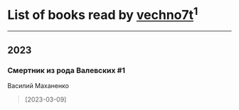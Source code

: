 # List of books read by [vechno7t](https://plus.google.com/u/0/102483077884312127500/)<sup>1</sup>
---

## 2023

### Смертник из рода Валевских #1
Василий Маханенко
> [2023-03-09] 



